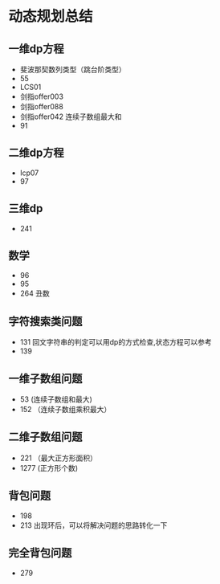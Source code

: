 # 动态规划总结

## 一维dp方程

- 斐波那契数列类型（跳台阶类型）
- 55
- LCS01
- 剑指offer003
- 剑指offer088
- 剑指offer042 连续子数组最大和
- 91

## 二维dp方程

- lcp07
- 97

## 三维dp

- 241

## 数学

- 96
- 95
- 264 丑数

## 字符搜索类问题

- 131 回文字符串的判定可以用dp的方式检查,状态方程可以参考
- 139

## 一维子数组问题

- 53 (连续子数组和最大)
- 152 （连续子数组乘积最大）

## 二维子数组问题

- 221 （最大正方形面积）
- 1277 (正方形个数)

## 背包问题

- 198
- 213 出现环后，可以将解决问题的思路转化一下

## 完全背包问题

- 279
  